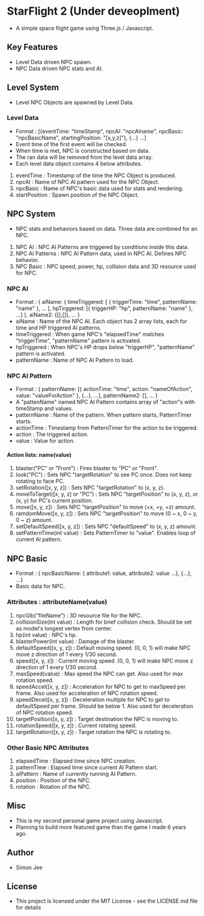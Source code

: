 # StarFlight 2 (Under deveoplment)

 - A simple space flight game using Three.js / Javascript.

## Key Features
 - Level Data driven NPC spawn.
 - NPC Data driven NPC stats and AI.

## Level System
 - Level NPC Objects are spawned by Level Data.

### Level Data
 - Format : [{eventTime: "timeStamp", npcAI: "npcAIname", npcBasic: "npcBasicName", startingPosition: "[x,y,z]"}, {...} ...]
 - Event time of the first event will be checked.
 - When time is met, NPC is constructed based on data.
 - The ran data will be removed from the level data array.
 - Each level data object contains 4 below attributes.
 1. eventTime    : Timestamp of the time the NPC Object is produced.
 2. npcAI        : Name of NPC AI pattern used for the NPC Object.
 3. npcBasic    : Name of NPC's basic data used for stats and rendering.
 4. startPosition : Spawn position of the NPC Object.

## NPC System
 - NPC stats and behaviors based on data. Three data are combined for an NPC.
 1. NPC AI : NPC AI Patterns are triggered by conditions inside this data.
 2. NPC AI Patterns : NPC AI Pattern data, used in NPC AI. Defines NPC behavior.
 3. NPC Basic : NPC speed, power, hp, collision data and 3D resource used for NPC.

### NPC AI
 - Format : { aiName: { timeTriggered: [ { triggerTime: "time", patternName: "name" }, … ], hpTirggered: [{ triggerHP: "hp", patternName: "name" }, …] }, aiName2: {[],[]}, ... }
 - aiName : Name of the NPC AI. Each object has 2 array lists, each for time and HP triggered AI patterns.
 - timeTriggered : When game NPC's "elapsedTime" matches "triggerTime", "patternName" pattern is activated.
 - hpTriggered : When NPC's HP drops below "triggerHP", "patternName" pattern is activated.
 - patternName : Name of NPC AI Pattern to load.

### NPC AI Pattern
 - Format : { patternName: [{ actionTime: "time", action: "nameOfAction", value: "valueForAction" }, {...}, ...], patternName2: [], ... }
 - A "pattenName" named NPC AI Pattern contains array of "action"s with timeStamp and values.
 - patternName : Name of the pattern. When pattern starts, PatternTimer starts.
 - actionTime : Timestamp from PatternTimer for the action to be triggered. 
 - action : The triggered action.
 - value : Value for action.

 #### Action lists: name(value)
 1. blaster("PC" or "Front") : Fires blaster to "PC" or "Front".
 2. look("PC") : Sets NPC "targetRotation" to see PC once. Does not keep rotating to face PC. 
 3. setRotation([x, y, z]) : Sets NPC "targetRotation" to (x, y, z).
 4. moveToTarget([x, y, z] or "PC") : Sets NPC "targetPosition" to (x, y, z), or (x, y) for PC's current position.
 5. move([x, y, z]) : Sets NPC "targetPosition" to move (+x, +y, +z) amount. 
 6. ramdomMove([x, y, z]) : Sets NPC "targetPosition" to move (0 ~ x, 0 ~ y, 0 ~ z) amount.
 7. setDefaultSpeed([x, y, z]) : Sets NPC "defaultSpeed" to (x, y, z) amount.
 8. setPatternTime(int value) : Sets PatternTimer to "value". Enables loop of current AI pattern. 

## NPC Basic
 - Format : { npcBasicName: { attribute1: value, attribute2: value ...}, {...}, ...}
 - Basic data for NPC.
   
### Attributes : attributeName(value)
 1. npcGlb("fileName") : 3D resource file for the NPC.
 2. collisionSize(int value) : Length for brief collision check. Should be set as model's longest vertex from center.
 3. hp(int value) : NPC's hp.
 4. blasterPower(int value) : Damage of the blaster.
 5. defaultSpeed([x, y, z]) : Default moving speed. (0, 0, 1) will make NPC move z direction of 1 every 1/30 second.
 6. speed([x, y, z]) : Current moving speed. (0, 0, 1) will make NPC move z direction of 1 every 1/30 second.
 7. maxSpeed(value) : Max speed the NPC can get. Also used for max rotation speed.
 8. speedAccel([x, y, z]) : Acceleration for NPC to get to maxSpeed per frame. Also used for acceleration of NPC rotation speed.
 9. speedDecel([x, y, z]) : Deceleration multiple for NPC to get to defaultSpeed per frame. Should be below 1. Also used for deceleration of NPC rotation speed.
 10. targetPosition([x, y, z]) : Target destination the NPC is moving to.
 11. rotationSpeed([x, y, z]) : Current rotating speed.
 12. targetRotation([x, y, z]) : Target rotation the NPC is rotating to.

### Other Basic NPC Attributes
 1. elapsedTime : Elapsed time since NPC creation.
 2. patternTime : Elapsed time since current AI Pattern start.
 3. aiPattern : Name of currently running AI Pattern.
 4. position : Position of the NPC.
 5. rotation : Rotation of the NPC.

## Misc

 - This is my second personal game project using Javascript.
 - Planning to build more featured game than the game I made 6 years ago.

## Author

 - Simon Jee

## License
 - This project is licensed under the MIT License - see the LICENSE.md file for details
